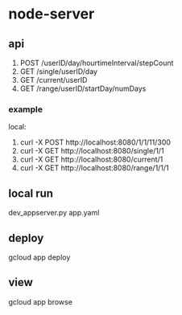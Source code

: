 # node-server

## api

1. POST /userID/day/hourtimeInterval/stepCount
2. GET /single/userID/day
3. GET /current/userID
4. GET /range/userID/startDay/numDays

### example
local:

1. curl -X POST http://localhost:8080/1/1/11/300
2. curl -X GET http://localhost:8080/single/1/1
3. curl -X GET http://localhost:8080/current/1
4. curl -X GET http://localhost:8080/range/1/1/1


## local run
dev_appserver.py app.yaml

## deploy
gcloud app deploy

## view
gcloud app browse
